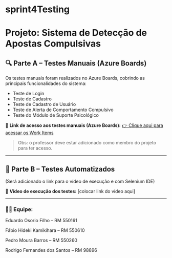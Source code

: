 # sprint4Testing

# Projeto: Sistema de Detecção de Apostas Compulsivas



## 🔍 Parte A – Testes Manuais (Azure Boards)
Os testes manuais foram realizados no Azure Boards, cobrindo as principais funcionalidades do sistema:
- Teste de Login
- Teste de Cadastro
- Teste de Cadastro de Usuário
- Teste de Alerta de Comportamento Compulsivo
- Teste do Módulo de Suporte Psicológico



📎 **Link de acesso aos testes manuais (Azure Boards):**
[👉 Clique aqui para acessar os Work Items](https://dev.azure.com/SEUNOME/SPRINT4-TESTING/_boards/board/t/SPRINT4-TESTING/Work%20Items)



> Obs: o professor deve estar adicionado como membro do projeto para ter acesso.



---



## 🤖 Parte B – Testes Automatizados
(Será adicionado o link para o vídeo de execução e com Selenium IDE)



🎥 **Vídeo de execução dos testes:** [colocar link do vídeo aqui]



---



### 👨‍💻 Equipe:
 

Eduardo Osorio Filho – RM 550161

Fábio Hideki Kamikihara – RM 550610

Pedro Moura Barros – RM 550260

Rodrigo Fernandes dos Santos – RM 98896
 
